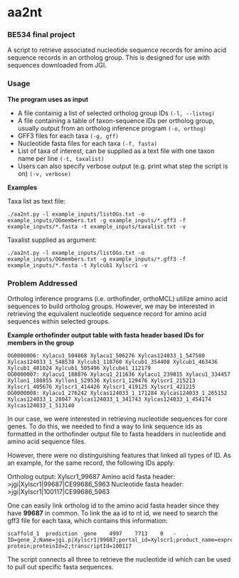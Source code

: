 # aa2nt

### BE534 final project

A script to retrieve associated nucleotide sequence records for amino acid sequence records in an ortholog group. This is designed for use with sequences downloaded from JGI.

### Usage

**The program uses as input**

* A file containig a list of selected ortholog group IDs `(-l, --listog)`
* A file containing a table of taxon-sequence IDs per ortholog group, usually output from an ortholog inference program `(-o, orthog)`
* GFF3 files for each taxa `(-g, gff)`
* Nucleotide fasta files for each taxa `(-f, fasta)`
* List of taxa of interest, can be supplied as a text file with one taxon name per line `(-t, taxalist)`
* Users can also specify verbose output (e.g. print what step the script is on) `(-v, verbose)`

**Examples** 

Taxa list as text file:
```
./aa2nt.py -l example_inputs/listOGs.txt -o example_inputs/OGmembers.txt -g example_inputs/*.gff3 -f example_inputs/*.fasta -t example_inputs/taxalist.txt -v

```

Taxalist supplied as argument:
```
./aa2nt.py -l example_inputs/listOGs.txt -o example_inputs/OGmembers.txt -g example_inputs/*.gff3 -f example_inputs/*.fasta -t Xylcub1 Xylscr1 -v

```


### Problem Addressed

Ortholog inference programs (i.e. orthofinder, orthoMCL) utilize amino acid sequences to build ortholog groups. However, we may be interested in retrieving the equivalent nucleotide sequence record for amino acid sequences within selected groups.

**Example orthofinder output table with fasta header based IDs for members in the group**

```
OG0000006: Xylacu1_504868 Xylacu1_506276 Xylcas124033_1_547580 Xylcas124033_1_548538 Xylcub1_118760 Xylcub1_354408 Xylcub1_463436 Xylcub1_481024 Xylcub1_505496 Xylcube1_112179
OG0000007: Xylacu1_188876 Xylacu1_211636 Xylacu1_239015 Xylacu1_334457 Xyllon1_180855 Xyllon1_529536 Xylscr1_129476 Xylscr1_215213 Xylscr1_405676 Xylscr1_414426 Xylscr1_419125 Xylscr1_421215
OG0000008: Xylacu1_276242 Xylcas124033_1_171284 Xylcas124033_1_265152 Xylcas124033_1_28047 Xylcas124033_1_341743 Xylcas124033_1_454174 Xylcas124033_1_513140 

```

In our case, we were interested in retrieving nucleotide sequences for core genes. To do this, we needed to find a way to link sequence ids as formatted in the orthofinder output file to fasta headders in nucleotide and amino acid sequence files. 

However, there were no distinguishing features that linked all types of ID. As an example, for the same record, the following IDs apply:

Ortholog output: Xylscr1_99687 
Amino acid fasta header: >jgi|Xylscr1|99687|CE99686_5963 
Nucleotide fasta header: >jgi|Xylscr1|100117|CE99686_5963 

One can easily link ortholog id to the amino acid fasta header since they have **99687** in common. To link the aa id to nt id, we need to search the gff3 file for each taxa, which contains this information:

```
scaffold_1	prediction	gene	4997	7713	0	-	.	ID=gene_2;Name=jgi.p|Xylscr1|99687;portal_id=Xylscr1;product_name=expressed protein;proteinId=2;transcriptId=100117

```

The script connects all three to retrieve the nucleotide id which can be used to pull out specific fasta sequences.
